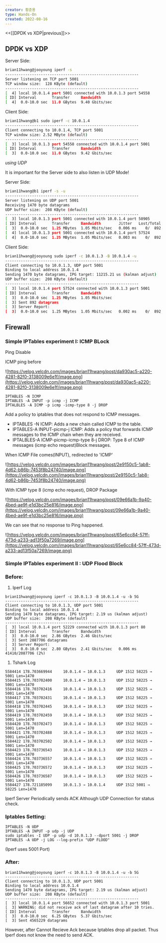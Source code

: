 ```yaml
---
creator: 황준용
type: Hands-On
created: 2022-08-16
---
```


<<[[DPDK vs XDP|previous]]>>

## DPDK vs XDP

Server Side:

```bash
brian11hwang@jooyoung iperf -s
------------------------------------------------------------
Server listening on TCP port 5001
TCP window size:  128 KByte (default)
------------------------------------------------------------
[  4] local 10.0.1.4 port 5001 connected with 10.0.1.3 port 54558
[ ID] Interval       Transfer     Bandwidth
[  4]  0.0-10.0 sec  11.0 GBytes  9.40 Gbits/sec
```

Client Side:

```bash
brian11hwang@b1 sudo iperf -c 10.0.1.4
------------------------------------------------------------
Client connecting to 10.0.1.4, TCP port 5001
TCP window size: 2.52 MByte (default)
------------------------------------------------------------
[  3] local 10.0.1.3 port 54558 connected with 10.0.1.4 port 5001
[ ID] Interval       Transfer     Bandwidth
[  3]  0.0-10.0 sec  11.0 GBytes  9.42 Gbits/sec
```

_using UDP_

It is important for the Server side to also listen in UDP Mode!

Server Side:

```bash
brian11hwang@b1 iperf -s -u
------------------------------------------------------------
Server listening on UDP port 5001
Receiving 1470 byte datagrams
UDP buffer size:  208 KByte (default)
------------------------------------------------------------
[  3] local 10.0.1.3 port 5001 connected with 10.0.1.4 port 50905
[ ID] Interval       Transfer     Bandwidth        Jitter   Lost/Total Datagrams
[  3]  0.0-10.0 sec  1.25 MBytes  1.05 Mbits/sec   0.006 ms    0/  892 (0%)
[  4] local 10.0.1.3 port 5001 connected with 10.0.1.4 port 57524
[  4]  0.0-10.0 sec  1.25 MBytes  1.05 Mbits/sec   0.003 ms    0/  892 (0%)
```

Client Side:

```bash
brian11hwang@jooyoung sudo iperf -c 10.0.1.3 -B 10.0.1.4 -u
------------------------------------------------------------
Client connecting to 10.0.1.3, UDP port 5001
Binding to local address 10.0.1.4
Sending 1470 byte datagrams, IPG target: 11215.21 us (kalman adjust)
UDP buffer size:  208 KByte (default)
------------------------------------------------------------
[  3] local 10.0.1.4 port 57524 connected with 10.0.1.3 port 5001
[ ID] Interval       Transfer     Bandwidth
[  3]  0.0-10.0 sec  1.25 MBytes  1.05 Mbits/sec
[  3] Sent 892 datagrams
[  3] Server Report:
[  3]  0.0-10.0 sec  1.25 MBytes  1.05 Mbits/sec   0.002 ms    0/  892 (0%)
```

## Firewall

### Simple IPTables experiment I: ICMP BLock

Ping Disable

ICMP ping before

![https://velog.velcdn.com/images/brian11hwang/post/da930ac5-a220-4281-82f0-3138009e6e1f/image.png](https://velog.velcdn.com/images/brian11hwang/post/da930ac5-a220-4281-82f0-3138009e6e1f/image.png)

```
IPTABLES -N ICMP
IPTABLES -A INPUT -p icmp -j ICMP
IPTALBLES -A ICMP -p icmp -icmp-type 8 -j DROP
```

Add a policy to iptables that does not respond to ICMP messages.

- IPTABLES -N ICMP: Adds a new chain called ICMP to the table.
- IPTABLES-A INPUT-picmp-j ICMP: Adds a policy that forwards ICMP messages to the ICMP chain when they are received.
- IPTALBLES-A ICMP-picmp-icmp-type 8-j DROP: Type 8 of ICMP messages (icmp echo request)Block messages.

When ICMP File comes(INPUT), redirected to 'ICMP'

![https://velog.velcdn.com/images/brian11hwang/post/2e9150c5-1ab8-4d62-b86b-7453f8b24740/image.png](https://velog.velcdn.com/images/brian11hwang/post/2e9150c5-1ab8-4d62-b86b-7453f8b24740/image.png)

With ICMP type 8 (icmp echo request), DROP Package

![https://velog.velcdn.com/images/brian11hwang/post/09e66a1b-9a40-4bed-ae9f-e1d3bc25e816/image.png](https://velog.velcdn.com/images/brian11hwang/post/09e66a1b-9a40-4bed-ae9f-e1d3bc25e816/image.png)

We can see that no response to Ping happened.

![https://velog.velcdn.com/images/brian11hwang/post/65e6cc84-57ff-473d-a233-ad13f50a7269/image.png](https://velog.velcdn.com/images/brian11hwang/post/65e6cc84-57ff-473d-a233-ad13f50a7269/image.png)

### Simple IPTables experiment II : UDP Flood Block

### Before:

1. Iperf Log

```
brian11hwang@jooyoung iperf -c 10.0.1.3 -B 10.0.1.4 -u -b 5G
------------------------------------------------------------
Client connecting to 10.0.1.3, UDP port 5001
Binding to local address 10.0.1.4
Sending 1470 byte datagrams, IPG target: 2.19 us (kalman adjust)
UDP buffer size:  208 KByte (default)
------------------------------------------------------------
[  3] local 10.0.1.4 port 52229 connected with 10.0.1.3 port 80
[ ID] Interval       Transfer     Bandwidth
[  3]  0.0-10.0 sec  2.86 GBytes  2.46 Gbits/sec
[  3] Sent 2087706 datagrams
[  3] Server Report:
[  3]  0.0-10.0 sec  2.80 GBytes  2.41 Gbits/sec   0.006 ms 41410/2087706 (2%)
```

1. Tshark Log

```
5584414 178.703669944     10.0.1.4 → 10.0.1.3     UDP 1512 58225 → 5001 Len=1470
5584415 178.703702400     10.0.1.4 → 10.0.1.3     UDP 1512 58225 → 5001 Len=1470
5584416 178.703702416     10.0.1.4 → 10.0.1.3     UDP 1512 58225 → 5001 Len=1470
5584417 178.703702431     10.0.1.4 → 10.0.1.3     UDP 1512 58225 → 5001 Len=1470
5584418 178.703702445     10.0.1.4 → 10.0.1.3     UDP 1512 58225 → 5001 Len=1470
5584419 178.703702459     10.0.1.4 → 10.0.1.3     UDP 1512 58225 → 5001 Len=1470
5584420 178.703702473     10.0.1.4 → 10.0.1.3     UDP 1512 58225 → 5001 Len=1470
5584421 178.703702488     10.0.1.4 → 10.0.1.3     UDP 1512 58225 → 5001 Len=1470
5584422 178.703702502     10.0.1.4 → 10.0.1.3     UDP 1512 58225 → 5001 Len=1470
5584423 178.703736543     10.0.1.4 → 10.0.1.3     UDP 1512 58225 → 5001 Len=1470
5584424 178.703736557     10.0.1.4 → 10.0.1.3     UDP 1512 58225 → 5001 Len=1470
5584425 178.703736572     10.0.1.4 → 10.0.1.3     UDP 1512 58225 → 5001 Len=1470
5584426 178.703736587     10.0.1.4 → 10.0.1.3     UDP 1512 58225 → 5001 Len=1470
5584427 178.721185099     10.0.1.3 → 10.0.1.4     UDP 1512 5001 → 58225 Len=1470
```

Iperf Server Periodically sends ACK Although UDP Connection for status check.

### Iptables Setting:

```
IPTABLES -N UDP
IPTABLES -A INPUT -p udp -j UDP
sudo iptables -I UDP -p udp -d 10.0.1.3 --dport 5001 -j DROP
IPTABLES -A UDP -j LOG --log-prefix "UDP FLOOD"
```

(Iperf uses 5001 Port)

### After:

```
brian11hwang@jooyoung iperf -c 10.0.1.3 -B 10.0.1.4 -u -b 5G
------------------------------------------------------------
Client connecting to 10.0.1.3, UDP port 5001
Binding to local address 10.0.1.4
Sending 1470 byte datagrams, IPG target: 2.19 us (kalman adjust)
UDP buffer size:  208 KByte (default)
------------------------------------------------------------
[  3] local 10.0.1.4 port 56652 connected with 10.0.1.3 port 5001
[  3] WARNING: did not receive ack of last datagram after 10 tries.
[ ID] Interval       Transfer     Bandwidth
[  3]  0.0-10.0 sec  6.25 GBytes  5.37 Gbits/sec
[  3] Sent 4565229 datagrams
```

However, after Cannot Recieve Ack because Iptables drop all packet. Thus Iperf does not know the need to send ACK.